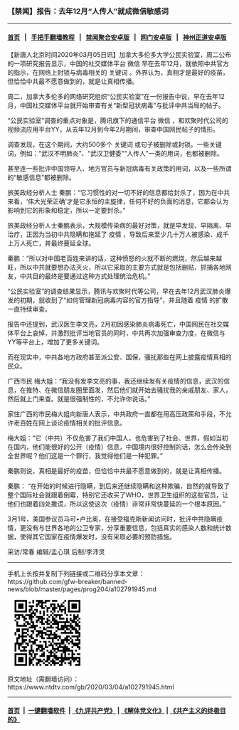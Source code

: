 ### 【禁闻】报告：去年12月“人传人”就成微信敏感词
------------------------

#### [首页](https://github.com/gfw-breaker/banned-news/blob/master/README.md) &nbsp;&nbsp;|&nbsp;&nbsp; [手把手翻墙教程](https://github.com/gfw-breaker/guides/wiki) &nbsp;&nbsp;|&nbsp;&nbsp; [禁闻聚合安卓版](https://github.com/gfw-breaker/bn-android) &nbsp;&nbsp;|&nbsp;&nbsp; [网门安卓版](https://github.com/oGate2/oGate) &nbsp;&nbsp;|&nbsp;&nbsp; [神州正道安卓版](https://github.com/SzzdOgate/update) 



<div><div class="post_content" itemprop="articleBody">
 <p>
  【新唐人北京时间2020年03月05日讯】加拿大多伦多大学公民实验室，周二公布的一项研究报告显示，中国的社交媒体平台
  <ok href="https://www.ntdtv.com/gb/微信.htm">
   微信
  </ok>
  早在去年12月，就依照中共官方的指示，在网络上封锁与病毒相关的
  <ok href="https://www.ntdtv.com/gb/关键词.htm">
   关键词
  </ok>
  。外界认为，真相才是最好的疫苗，但恰恰中共最不愿意做到的，就是让真相传播。
 </p>
 <p>
  周二，加拿大多伦多的网络研究组织“公民实验室”在一份报告中说，早在去年12月，中国社交媒体平台就开始审查有关“新型冠状病毒”与批评中共当局的帖子。
 </p>
 <p>
  “公民实验室”调查的重点对象是，腾讯旗下的通信平台
  <ok href="https://www.ntdtv.com/gb/微信.htm">
   微信
  </ok>
  ，和欢聚时代公司的视频流应用平台YY，从去年12月到今年2月期间，审查中国网民帖子的情形。
 </p>
 <p>
  调查发现，在这个期间，大约500多个
  <ok href="https://www.ntdtv.com/gb/关键词.htm">
   关键词
  </ok>
  或句子被删除或封锁。一些关键词，例如：“武汉不明肺炎”、“武汉卫健委”“人传人”一类的用词，也都被删除。
 </p>
 <p>
  甚至连一些批评中国领导人、地方官员与新冠病毒有关政策的用词，以及一些所谓的“敏感信息”都被删除。
 </p>
 <p>
  旅美政经分析人士 秦鹏：“它习惯性的对一切不好的信息都给封杀了，因为在中共来看，‘伟大光荣正确’才是它永恒的主旋律，任何不好的负面的消息，它都会认为影响到它的形象和稳定，所以一定要封杀。”
 </p>
 <p>
  旅美政经分析人士秦鹏表示，大规模传染病的最好对策，就是早发现、早隔离、早治疗，正因为当初中共隐瞒和拖延了
  <ok href="https://www.ntdtv.com/gb/疫情.htm">
   疫情
  </ok>
  ，导致后来至少几十万人被感染、成千上万人死亡，并最终蔓延全球。
 </p>
 <p>
  秦鹏：“所以对中国老百姓来讲的话，这种愤怒的火就不断的燃烧，然后越来越旺，所以中共就要想办法灭火，所以它采取的主要方式就是包括删贴、抓捕各地网友，中共目的最终是要通过这种方式处理统治危机。”
 </p>
 <p>
  “公民实验室”的调查结果显示，腾讯与欢聚时代等公司，早在去年12月武汉肺炎爆发的初期，就收到了“如何管理新冠病毒内容的官方指导”，并且随着
  <ok href="https://www.ntdtv.com/gb/疫情.htm">
   疫情
  </ok>
  的扩散一直持续审查。
 </p>
 <p>
  报告中还提到，武汉医生李文亮，2月初因感染肺炎病毒死亡，中国网民在社交媒体平台上哀悼，并激烈批评当地官员的同时，中共再次加强审查力度，在微信与YY等平台上，增加了更多关键词。
 </p>
 <p>
  而在现实中，中共各地方政府甚至派公安、国保，骚扰那些在网上披露疫情真相的民众。
 </p>
 <p>
  广西市民 梅大姐：“我没有发李文亮的事，我还继续发有关疫情的信息，武汉的信息，在推特、在微信朋友圈里面发，然后他们就开始去骚扰我的亲戚朋友、家人，然后就上门来查。就是很强制性的，不允许你说话。”
 </p>
 <p>
  家住广西的市民梅大姐向新唐人表示，中共政府一直都在用高压政策和手段，不允许老百姓在网上谈论疫情相关的批评信息。
 </p>
 <p>
  梅大姐：“它（中共）不仅危害了我们中国人，也危害到了社会、世界，假如当初在国内，他们能很好的公开（疫情）信息，中国境内很好控制的话，怎么会传染到全世界呢？他们这是一个罪行，我觉得他们是一种犯罪。”
 </p>
 <p>
  秦鹏则说，真相是最好的疫苗，但恰恰中共最不愿意做到的，就是让真相传播。
 </p>
 <p>
  秦鹏： “在开始的时候进行隐瞒，到后来还继续隐瞒和这种欺骗，自然的就导致了整个国际社会就跟着倒霉，特别它还收买了WHO，世界卫生组织的这些官员，让他们也跟着四处撒谎，所以这使这次（疫情）非常非常快蔓延的一个根本原因。”
 </p>
 <p>
  3月1号，美国参议员马可•卢比奥，在接受福克斯新闻访问时，批评中共隐瞒疫情，更没有与世界各地的公卫专家，分享重要信息，包括真实的感染人数和统计数据，使得其它国家在疫情爆发时，没有采取必要的预防措施。
 </p>
 <p>
  采访/常春 编辑/孟心琪 后制/李沛灵
 </p>
 <div class="single_ad">
 </div>
</div>
</div>
<hr/>
手机上长按并复制下列链接或二维码分享本文章：<br/>
https://github.com/gfw-breaker/banned-news/blob/master/pages/prog204/a102791945.md <br/>
<a href='https://github.com/gfw-breaker/banned-news/blob/master/pages/prog204/a102791945.md'><img src='https://github.com/gfw-breaker/banned-news/blob/master/pages/prog204/a102791945.md.png'/></a> <br/>
原文地址（需翻墙访问）：https://www.ntdtv.com/gb/2020/03/04/a102791945.html


------------------------
#### [首页](https://github.com/gfw-breaker/banned-news/blob/master/README.md) &nbsp;|&nbsp; [一键翻墙软件](https://github.com/gfw-breaker/nogfw/blob/master/README.md) &nbsp;| [《九评共产党》](https://github.com/gfw-breaker/9ping.md/blob/master/README.md#九评之一评共产党是什么) | [《解体党文化》](https://github.com/gfw-breaker/jtdwh.md/blob/master/README.md) | [《共产主义的终极目的》](https://github.com/gfw-breaker/gczydzjmd.md/blob/master/README.md)


<img src='http://gfw-breaker.win/banned-news/pages/prog204/a102791945.md' width='0px' height='0px'/>